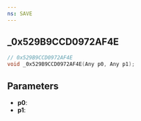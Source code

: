 ```yaml
---
ns: SAVE
---
```

## _0x529B9CCD0972AF4E

```c
// 0x529B9CCD0972AF4E
void _0x529B9CCD0972AF4E(Any p0, Any p1);
```

## Parameters
* **p0**:
* **p1**:

